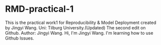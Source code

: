 # RMD-practical-1
This is the practical work1 for Reproducibility &amp; Model Deployment created by Jingyi Wang.
Uni: Tilburg University.(Updated)
The second edit on Github.
Author: Jingyi Wang.
Hi, I'm Jingyi Wang.
I'm learning how to use Github Issues.